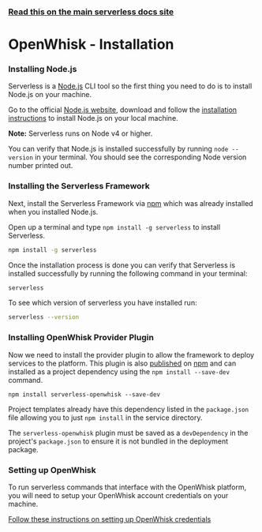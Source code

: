 <!--
title: Serverless Framework - Apache OpenWhisk Guide - Installing The Serverless Framework
menuText: Installation
menuOrder: 2
description: How to install the Serverless Framework and start using Apache OpenWhisk
layout: Doc
-->

<!-- DOCS-SITE-LINK:START automatically generated  -->
### [Read this on the main serverless docs site](https://www.serverless.com/framework/docs/providers/openwhisk/guide/installation)
<!-- DOCS-SITE-LINK:END -->

# OpenWhisk - Installation

### Installing Node.js

Serverless is a [Node.js](https://nodejs.org) CLI tool so the first thing you need to do is to install Node.js on your machine.

Go to the official [Node.js website](https://nodejs.org), download and follow the [installation instructions](https://nodejs.org/en/download/) to install Node.js on your local machine.

**Note:** Serverless runs on Node v4 or higher.

You can verify that Node.js is installed successfully by running `node --version` in your terminal. You should see the corresponding Node version number printed out.

### Installing the Serverless Framework

Next, install the Serverless Framework via [npm](https://npmjs.org) which was already installed when you installed Node.js.

Open up a terminal and type `npm install -g serverless` to install Serverless.

```bash
npm install -g serverless
```

Once the installation process is done you can verify that Serverless is installed successfully by running the following command in your terminal:

```bash
serverless
```

To see which version of serverless you have installed run:

```bash
serverless --version
```

### Installing OpenWhisk Provider Plugin

Now we need to install the provider plugin to allow the framework to deploy services to the platform. This plugin is also [published](http://npmjs.com/package/serverless-openwhisk) on [npm](https://npmjs.org) and can installed as a project dependency using the `npm install --save-dev` command.

```
npm install serverless-openwhisk --save-dev
```

Project templates already have this dependency listed in the `package.json` file allowing you to just `npm install` in the service directory.

The `serverless-openwhisk` plugin must be saved as a `devDependency` in the project's `package.json` to ensure it is not bundled in the deployment package.

### Setting up OpenWhisk

To run serverless commands that interface with the OpenWhisk platform, you will need to setup your OpenWhisk account credentials on your machine.

[Follow these instructions on setting up OpenWhisk credentials](./credentials.md)
